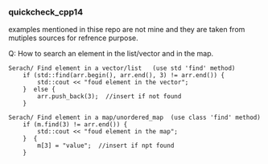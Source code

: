 ### quickcheck_cpp14
examples mentioned in thise repo are not mine and they are taken from mutiples sources for refrence purpose.

Q: How to search an element in the list/vector and in the map.  
```
Serach/ Find element in a vector/list   (use std 'find' method)
    if (std::find(arr.begin(), arr.end(), 3) != arr.end()) {  
        std::cout << "foud element in the vector";  
    }  else {
        arr.push_back(3);  //insert if not found
    }
```
```
Serach/ Find element in a map/unordered_map  (use class 'find' method)
    if (m.find(3) != arr.end()) {  
        std::cout << "foud element in the map";  
    }  {
        m[3] = "value";  //insert if npt found
    }
```
